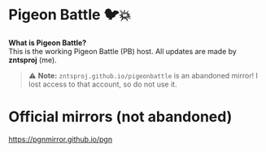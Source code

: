 # Pigeon Battle 🐦💥

**What is Pigeon Battle?**  
This is the working Pigeon Battle (PB) host. All updates are made by **zntsproj** (me).

> ⚠️ **Note:** `zntsproj.github.io/pigeonbattle` is an abandoned mirror! I lost access to that account, so do not use it.

# Official mirrors (not abandoned)
https://pgnmirror.github.io/pgn
